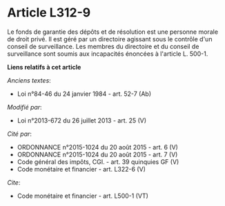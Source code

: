 # Article L312-9

Le fonds de garantie des dépôts et de résolution est une personne morale de droit privé. Il est géré par un directoire
agissant sous le contrôle d'un conseil de surveillance. Les membres du directoire et du conseil de surveillance sont soumis
aux incapacités énoncées à l'article L. 500-1.

**Liens relatifs à cet article**

_Anciens textes_:

  - Loi n°84-46 du 24 janvier 1984 - art. 52-7 (Ab)

_Modifié par_:

  - Loi n°2013-672 du 26 juillet 2013 - art. 25 (V)

_Cité par_:

  - ORDONNANCE n°2015-1024 du 20 août 2015 - art. 6 (V)
  - ORDONNANCE n°2015-1024 du 20 août 2015 - art. 7 (V)
  - Code général des impôts, CGI. - art. 39 quinquies GF  (V)
  - Code monétaire et financier - art. L322-6 (V)

_Cite_:

  - Code monétaire et financier - art. L500-1 (VT)
